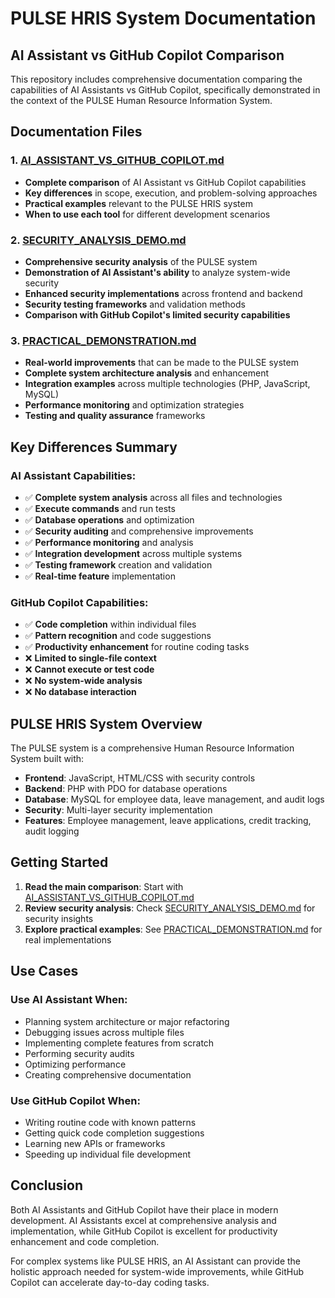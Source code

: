 # PULSE HRIS System Documentation

## AI Assistant vs GitHub Copilot Comparison

This repository includes comprehensive documentation comparing the capabilities of AI Assistants vs GitHub Copilot, specifically demonstrated in the context of the PULSE Human Resource Information System.

## Documentation Files

### 1. **[AI_ASSISTANT_VS_GITHUB_COPILOT.md](AI_ASSISTANT_VS_GITHUB_COPILOT.md)**
- **Complete comparison** of AI Assistant vs GitHub Copilot capabilities
- **Key differences** in scope, execution, and problem-solving approaches
- **Practical examples** relevant to the PULSE HRIS system
- **When to use each tool** for different development scenarios

### 2. **[SECURITY_ANALYSIS_DEMO.md](SECURITY_ANALYSIS_DEMO.md)**
- **Comprehensive security analysis** of the PULSE system
- **Demonstration of AI Assistant's ability** to analyze system-wide security
- **Enhanced security implementations** across frontend and backend
- **Security testing frameworks** and validation methods
- **Comparison with GitHub Copilot's limited security capabilities**

### 3. **[PRACTICAL_DEMONSTRATION.md](PRACTICAL_DEMONSTRATION.md)**
- **Real-world improvements** that can be made to the PULSE system
- **Complete system architecture analysis** and enhancement
- **Integration examples** across multiple technologies (PHP, JavaScript, MySQL)
- **Performance monitoring** and optimization strategies
- **Testing and quality assurance** frameworks

## Key Differences Summary

### AI Assistant Capabilities:
- ✅ **Complete system analysis** across all files and technologies
- ✅ **Execute commands** and run tests
- ✅ **Database operations** and optimization
- ✅ **Security auditing** and comprehensive improvements
- ✅ **Performance monitoring** and analysis
- ✅ **Integration development** across multiple systems
- ✅ **Testing framework** creation and validation
- ✅ **Real-time feature** implementation

### GitHub Copilot Capabilities:
- ✅ **Code completion** within individual files
- ✅ **Pattern recognition** and code suggestions
- ✅ **Productivity enhancement** for routine coding tasks
- ❌ **Limited to single-file context**
- ❌ **Cannot execute or test code**
- ❌ **No system-wide analysis**
- ❌ **No database interaction**

## PULSE HRIS System Overview

The PULSE system is a comprehensive Human Resource Information System built with:

- **Frontend**: JavaScript, HTML/CSS with security controls
- **Backend**: PHP with PDO for database operations
- **Database**: MySQL for employee data, leave management, and audit logs
- **Security**: Multi-layer security implementation
- **Features**: Employee management, leave applications, credit tracking, audit logging

## Getting Started

1. **Read the main comparison**: Start with [AI_ASSISTANT_VS_GITHUB_COPILOT.md](AI_ASSISTANT_VS_GITHUB_COPILOT.md)
2. **Review security analysis**: Check [SECURITY_ANALYSIS_DEMO.md](SECURITY_ANALYSIS_DEMO.md) for security insights
3. **Explore practical examples**: See [PRACTICAL_DEMONSTRATION.md](PRACTICAL_DEMONSTRATION.md) for real implementations

## Use Cases

### Use AI Assistant When:
- Planning system architecture or major refactoring
- Debugging issues across multiple files
- Implementing complete features from scratch
- Performing security audits
- Optimizing performance
- Creating comprehensive documentation

### Use GitHub Copilot When:
- Writing routine code with known patterns
- Getting quick code completion suggestions
- Learning new APIs or frameworks
- Speeding up individual file development

## Conclusion

Both AI Assistants and GitHub Copilot have their place in modern development. AI Assistants excel at comprehensive analysis and implementation, while GitHub Copilot is excellent for productivity enhancement and code completion.

For complex systems like PULSE HRIS, an AI Assistant can provide the holistic approach needed for system-wide improvements, while GitHub Copilot can accelerate day-to-day coding tasks.